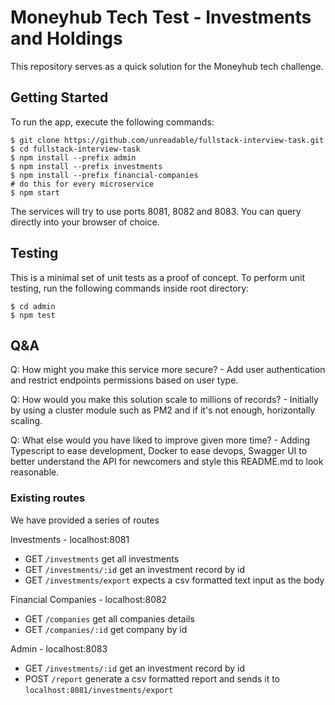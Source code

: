 # Moneyhub Tech Test - Investments and Holdings

This repository serves as a quick solution for the Moneyhub tech challenge.

## Getting Started

To run the app, execute the following commands:

    $ git clone https://github.com/unreadable/fullstack-interview-task.git
    $ cd fullstack-interview-task
    $ npm install --prefix admin
    $ npm install --prefix investments
    $ npm install --prefix financial-companies
    # do this for every microservice
    $ npm start

The services will try to use ports 8081, 8082 and 8083.
You can query directly into your browser of choice.

## Testing

This is a minimal set of unit tests as a proof of concept.
To perform unit testing, run the following commands inside root directory:

    $ cd admin
    $ npm test


## Q&A

Q: How might you make this service more secure?
    - Add user authentication and restrict endpoints permissions based on user type.

Q: How would you make this solution scale to millions of records?
    - Initially by using a cluster module such as PM2 and if it's not enough, horizontally scaling.    

Q: What else would you have liked to improve given more time?
    - Adding Typescript to ease development, Docker to ease devops, Swagger UI to better understand
    the API for newcomers and style this README.md to look reasonable.

### Existing routes
We have provided a series of routes 

Investments - localhost:8081
- GET `/investments` get all investments
- GET `/investments/:id` get an investment record by id
- GET `/investments/export` expects a csv formatted text input as the body

Financial Companies - localhost:8082
- GET `/companies` get all companies details
- GET `/companies/:id` get company by id

Admin - localhost:8083
- GET `/investments/:id` get an investment record by id
- POST `/report` generate a csv formatted report and sends it to `localhost:8081/investments/export`
